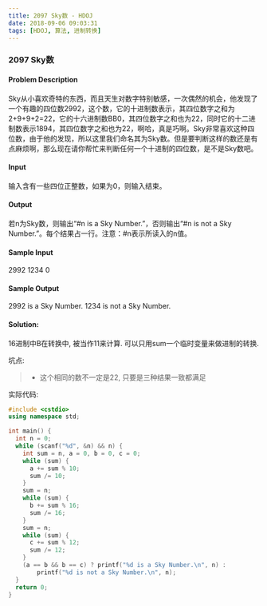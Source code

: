 ```yaml
---
title: 2097 Sky数 - HDOJ
date: 2018-09-06 09:03:31
tags: [HDOJ, 算法, 进制转换]
---
```


### 2097 Sky数
#### Problem Description
Sky从小喜欢奇特的东西，而且天生对数字特别敏感，一次偶然的机会，他发现了一个有趣的四位数2992，这个数，它的十进制数表示，其四位数字之和为2+9+9+2=22，它的十六进制数BB0，其四位数字之和也为22，同时它的十二进制数表示1894，其四位数字之和也为22，啊哈，真是巧啊。Sky非常喜欢这种四位数，由于他的发现，所以这里我们命名其为Sky数。但是要判断这样的数还是有点麻烦啊，那么现在请你帮忙来判断任何一个十进制的四位数，是不是Sky数吧。
 

#### Input
输入含有一些四位正整数，如果为0，则输入结束。
 

#### Output
若n为Sky数，则输出“#n is a Sky Number.”，否则输出“#n is not a Sky Number.”。每个结果占一行。注意：#n表示所读入的n值。
 

#### Sample Input
2992
1234
0
 

#### Sample Output
2992 is a Sky Number.
1234 is not a Sky Number.


#### Solution:

16进制中B在转换中, 被当作11来计算.
可以只用sum一个临时变量来做进制的转换.

坑点:
> * 这个相同的数不一定是22, 只要是三种结果一致都满足

实际代码:
```cpp
#include <cstdio>
using namespace std;

int main() {
  int n = 0;
  while (scanf("%d", &n) && n) {
    int sum = n, a = 0, b = 0, c = 0;
    while (sum) {
      a += sum % 10;
      sum /= 10;
    }
    sum = n;
    while (sum) {
      b += sum % 16;
      sum /= 16;
    }
    sum = n;
    while (sum) {
      c += sum % 12;
      sum /= 12;
    }
    (a == b && b == c) ? printf("%d is a Sky Number.\n", n) :
        printf("%d is not a Sky Number.\n", n);
  }
  return 0;
}
```

